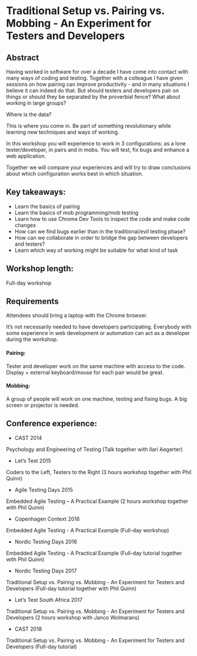 # Traditional Setup vs. Pairing vs. Mobbing - An Experiment for Testers and Developers

## Abstract

Having worked in software for over a decade I have come into contact with many ways of coding and testing. Together with a colleague I have given sessions on how pairing can improve productivity - and in many situations I believe it can indeed do that. But should testers and developers pair on things or should they be separated by the proverbial fence? What about working in large groups?

Where is the data?

This is where you come in. Be part of something revolutionary while learning new techniques and ways of working. 

In this workshop you will experience to work in 3 configurations: as a lone tester/developer, in pairs and in mobs. You will test, fix bugs and enhance a web application. 

Together we will compare your experiences and will try to draw conclusions about which configuration works best in which situation.

## Key takeaways:

- Learn the basics of pairing
- Learn the basics of mob programming/mob testing
- Learn how to use Chrome Dev Tools to inspect the code and make code changes
- How can we find bugs earlier than in the traditional/evil testing phase?
- How can we collaborate in order to bridge the gap between developers and testers?
- Learn which way of working might be suitable for what kind of task


## Workshop length:

Full-day workshop

## Requirements

Attendees should bring a laptop with the Chrome browser.

It’s not necessarily needed to have developers participating. Everybody with some experience in web development or automation can act as a developer during the workshop.

#### Pairing:
Tester and developer work on the same machine with access to the code.
Display + external keyboard/mouse for each pair would be great.

#### Mobbing:
A group of people will work on one machine, testing and fixing bugs.
A big screen or projector is needed.

## Conference experience:

- CAST 2014

Psychology and Engineering of Testing (Talk together with Ilari Aegerter)

- Let’s Test 2015 

Coders to the Left, Testers to the Right (3 hours workshop together with Phil Quinn)

- Agile Testing Days 2015

Embedded Agile Testing – A Practical Example (2 hours workshop together with Phil Quinn)

- Copenhagen Context 2016

Embedded Agile Testing - A Practical Example (Full-day workshop)

- Nordic Testing Days 2016

Embedded Agile Testing - A Practical Example (Full-day tutorial together with Phil Quinn)

- Nordic Testing Days 2017

Traditional Setup vs. Pairing vs. Mobbing - An Experiment for Testers and Developers (Full-day tutorial together with Phil Quinn)

- Let’s Test South Africa 2017

Traditional Setup vs. Pairing vs. Mobbing - An Experiment for Testers and Developers
(2 hours workshop with Janco Wolmarans)

- CAST 2018

Traditional Setup vs. Pairing vs. Mobbing - An Experiment for Testers and Developers (Full-day tutorial)
